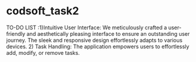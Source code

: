 # codsoft_task2
TO-DO LIST :1)Intuitive User Interface: We meticulously crafted a user-friendly and aesthetically pleasing interface to ensure an outstanding user journey. The sleek and responsive design effortlessly adapts to various devices.  2) Task Handling: The application empowers users to effortlessly add, modify, or remove tasks.
